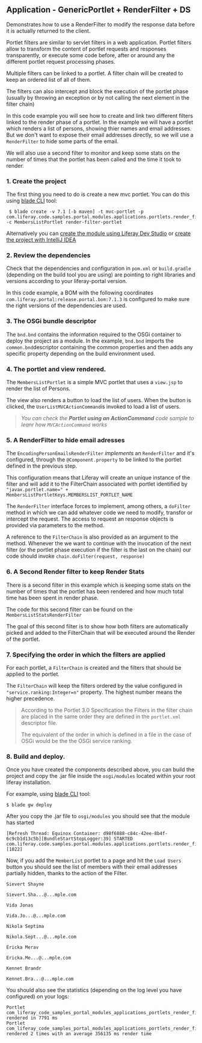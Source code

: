 <!--TODO: This file has been moved into the tutorials area within Liferay developer docs. 
    It's kept here until the PR in liferay-docs repo is merged and the tutorial steps are online 
    -->
## Application - GenericPortlet + RenderFilter + DS 

Demonstrates how to use a RenderFilter to modify the response data before it is actually returned to the client.

Portlet filters are similar to servlet filters in a web application. 
Portlet filters allow to transform the content of portlet requests and responses transparently, or execute some code before, after or around any the different portlet request processing phases. 

Multiple filters can be linked to a portlet. A filter chain will be created to keep an ordered list of all of them. 

The filters can also intercept and block the execution of the portlet phase (usually by throwing an exception or by not calling the next element in the filter chain)

In this code example you will see how to create and link two different filters linked to the render phase of a portlet. In the example we will have a portlet which renders a list of persons, showing thier names and email addresses. But we don't want to expose their email addresses directly, so we will use a `RenderFilter` to hide some parts of the email.

We will also use a second filter to monitor and keep some stats on the number of times that the portlet has been called and the time it took to render.

### 1. Create the project

The first thing you need to do is create a new mvc portlet. You can do this using [blade CLI](https://portal.liferay.dev/docs/7-1/tutorials/-/knowledge_base/t/blade-cli) tool:

```
 $ blade create -v 7.1 [-b maven] -t mvc-portlet -p com.liferay.code.samples.portal.modules.applications.portlets.render_filter -c MembersListPortlet render-filter-portlet
 ```

 Alternatively you can [create the module using Liferay Dev Studio](https://portal.liferay.dev/docs/7-1/tutorials/-/knowledge_base/t/creating-modules-with-liferay-ide) or [create the project with IntelliJ IDEA](https://portal.liferay.dev/docs/7-1/tutorials/-/knowledge_base/t/creating-projects-with-intellij-idea)

 ### 2. Review the dependencies

 Check that the dependencies and configuration in `pom.xml` or `build.gradle` (depending on the build tool you are using) are pointing to right libraries and versions according to your liferay-portal version.

 In this code example, a BOM with the following coordinates `com.liferay.portal:release.portal.bom:7.1.3` is configured to make sure the right versions of the dependencies are used.

### 3. The OSGi bundle descriptor

The `bnd.bnd` contains the information required to the OSGi container to deploy the project as a module. In the example, `bnd.bnd` imports the `common.bnd`descriptor containing the common properties and then adds any specific property depending on the build environment used.

### 4. The portlet and view rendered.

The `MembersListPortlet` is a simple MVC portlet that uses a `view.jsp` to render the list of Persons.

The view also renders a button to load the list of users. When the button is clicked, the `UserListMVCActionCommand`is invoked to load a list of users.

> _You can check the **Portlet using an ActionCommand** code sample to leanr how `MVCActionCommand` works_

### 5. A RenderFilter to hide email adresses

The `EncodingPersonEmailsRenderFilter` *implements* an `RenderFilter` and it's configured, through the `@Component.property` to be linked to the portlet defined in the previous step.

This configuration means that Liferay will create an unique instance of the filter and will add it to the FilterChain associated with portlet identified by `"javax.portlet.name=" + MembersListPortletKeys.MEMBERSLIST_PORTLET_NAME`

The `RenderFilter` interface forces to implement, among others, a `doFilter` method in which we can add whatever code we need to modify, transfor or intercept the request. The access to request an response objects is provided via parameters to the method.

A reference to the `FilterChain` is also provided as an argument to the method. Whenever the we want to continue with the invocation of the next filter (or the portlet phase execution if the filter is the last on the chain) our code should invoke `chain.doFilter(request, response)`

### 6. A Second Render filter to keep Render Stats

There is a second filter in this example which is keeping some stats on the number of times that the portlet has been rendered and how much total time has been spent in render phase.

The code for this second filter can be found on the `MembersListStatsRenderFilter`

The goal of this second filter is to show how both filters are automatically picked and added to the FilterChain that will be executed around the Render of the portlet.

### 7. Specifying the order in which the filters are applied
For each portlet, a `FilterChain` is created and the filters that should be applied to the portlet.

The `FilterChain` will keep the filters ordered by the  value configured in `"service.ranking:Integer=n"` property. The highest number means the higher precedence.

> According to the Portlet 3.0 Specification the Filters in the filter chain are placed in the same order they are defined in the `portlet.xml` descriptor file. 
>
> The equivalent of the order in which is defined in a file in the case of OSGi would be the the OSGi service ranking. 

 
### 8. Build and deploy.

Once you have created the components described above, you can build the project and copy the .jar file inside the `osgi/modules` located within your root liferay installation.

For example, using [blade CLI](https://portal.liferay.dev/docs/7-1/tutorials/-/knowledge_base/t/blade-cli) tool:

```
$ blade gw deploy
```

After you copy the .jar file to `osgi/modules` you should see that the module has started

```
[Refresh Thread: Equinox Container: d98f6888-c84c-42ee-8b4f-6c9cb1d13c5b][BundleStartStopLogger:39] STARTED com.liferay.code.samples.portal.modules.applications.portlets.render_filter_1.0.0 [1022]
```

Now, if you add the `MemberList` portlet to a page and hit the `Load Users` button you should see the list of members with their email addresses partially hidden, thanks to the action of the Filter.

```
Sievert Shayne

Sievert.Sha...@...mple.com

Vida Jonas

Vida.Jo...@...mple.com

Nikola Septima

Nikola.Sept...@...mple.com

Ericka Merav

Ericka.Me...@...mple.com

Kennet Brandr

Kennet.Bra...@...mple.com
```

You should also see the statistics (depending on the log level you have configured) on your logs:

```
Portlet com_liferay_code_samples_portal_modules_applications_portlets_render_filter_MembersListPortlet rendered in 7791 ms
Portlet com_liferay_code_samples_portal_modules_applications_portlets_render_filter_MembersListPortlet rendered 2 times with an average 356135 ms render time
```
